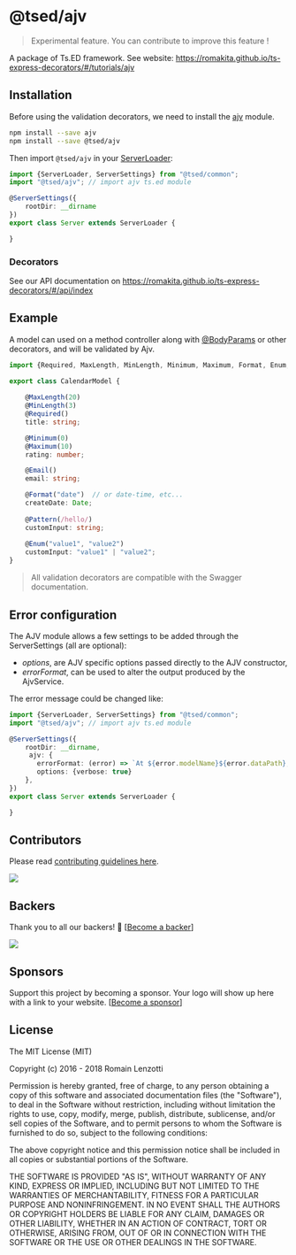 # @tsed/ajv

> Experimental feature. You can contribute to improve this feature !

A package of Ts.ED framework. See website: https://romakita.github.io/ts-express-decorators/#/tutorials/ajv

## Installation

Before using the validation decorators, we need to install the [ajv](https://www.npmjs.com/package/ajv) module.

```bash
npm install --save ajv
npm install --save @tsed/ajv
```

Then import `@tsed/ajv` in your [ServerLoader](api/common/server/serverloader.md):

```typescript
import {ServerLoader, ServerSettings} from "@tsed/common";
import "@tsed/ajv"; // import ajv ts.ed module

@ServerSettings({
    rootDir: __dirname
})
export class Server extends ServerLoader {

}
```

### Decorators

See our API documentation on https://romakita.github.io/ts-express-decorators/#/api/index

## Example

A model can used on a method controller along with [@BodyParams](api/common/filters/bodyparams.md) or other decorators, and will
be validated by Ajv.

```typescript
import {Required, MaxLength, MinLength, Minimum, Maximum, Format, Enum, Pattern, Email} from "@tsed/common";

export class CalendarModel {
    
    @MaxLength(20)
    @MinLength(3)
    @Required()
    title: string;

    @Minimum(0)
    @Maximum(10)
    rating: number;

    @Email()
    email: string;

    @Format("date")  // or date-time, etc...
    createDate: Date;
    
    @Pattern(/hello/)
    customInput: string;
    
    @Enum("value1", "value2")
    customInput: "value1" | "value2";
}
```

> All validation decorators are compatible with the Swagger documentation.


## Error configuration

The AJV module allows a few settings to be added through the ServerSettings (all are optional):

* *options*, are AJV specific options passed directly to the AJV constructor,
* *errorFormat*, can be used to alter the output produced by the AjvService.

The error message could be changed like:

```typescript
import {ServerLoader, ServerSettings} from "@tsed/common";
import "@tsed/ajv"; // import ajv ts.ed module

@ServerSettings({
    rootDir: __dirname,
     ajv: {
       errorFormat: (error) => `At ${error.modelName}${error.dataPath}, value '${error.data}' ${error.message}`,
       options: {verbose: true}
    },
})
export class Server extends ServerLoader {

}
```


## Contributors
Please read [contributing guidelines here](./CONTRIBUTING.md).

<a href="https://github.com/romakita/ts-express-decorators/graphs/contributors"><img src="https://opencollective.com/tsed/contributors.svg?width=890" /></a>


## Backers

Thank you to all our backers! 🙏 [[Become a backer](https://opencollective.com/tsed#backer)]

<a href="https://opencollective.com/tsed#backers" target="_blank"><img src="https://opencollective.com/tsed/tiers/backer.svg?width=890"></a>

## Sponsors

Support this project by becoming a sponsor. Your logo will show up here with a link to your website. [[Become a sponsor](https://opencollective.com/tsed#sponsor)]

## License

The MIT License (MIT)

Copyright (c) 2016 - 2018 Romain Lenzotti

Permission is hereby granted, free of charge, to any person obtaining a copy of this software and associated documentation files (the "Software"), to deal in the Software without restriction, including without limitation the rights to use, copy, modify, merge, publish, distribute, sublicense, and/or sell copies of the Software, and to permit persons to whom the Software is furnished to do so, subject to the following conditions:

The above copyright notice and this permission notice shall be included in all copies or substantial portions of the Software.

THE SOFTWARE IS PROVIDED "AS IS", WITHOUT WARRANTY OF ANY KIND, EXPRESS OR IMPLIED, INCLUDING BUT NOT LIMITED TO THE WARRANTIES OF MERCHANTABILITY, FITNESS FOR A PARTICULAR PURPOSE AND NONINFRINGEMENT. IN NO EVENT SHALL THE AUTHORS OR COPYRIGHT HOLDERS BE LIABLE FOR ANY CLAIM, DAMAGES OR OTHER LIABILITY, WHETHER IN AN ACTION OF CONTRACT, TORT OR OTHERWISE, ARISING FROM, OUT OF OR IN CONNECTION WITH THE SOFTWARE OR THE USE OR OTHER DEALINGS IN THE SOFTWARE.
